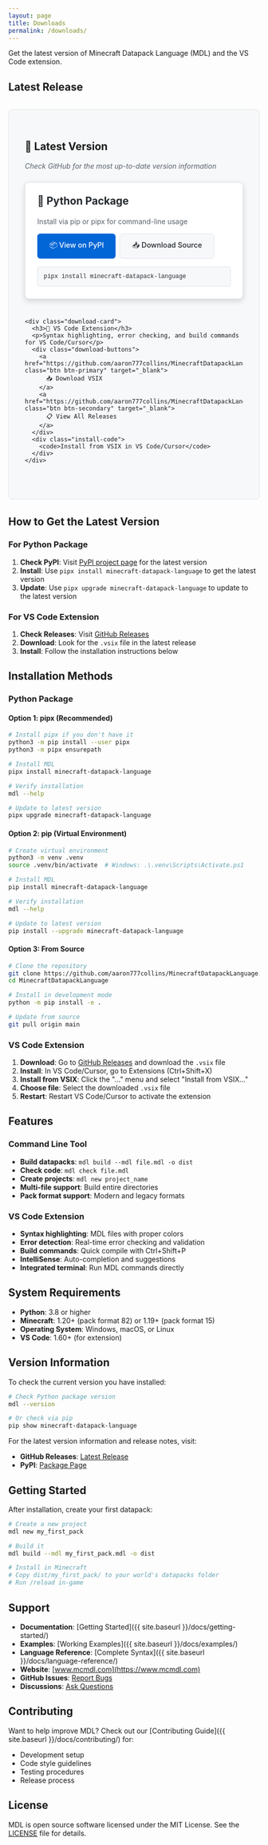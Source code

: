```yaml
---
layout: page
title: Downloads
permalink: /downloads/
---
```


Get the latest version of Minecraft Datapack Language (MDL) and the VS Code extension.

## Latest Release

<div class="download-section">
  <h2>🎯 Latest Version</h2>
  <p class="release-date">Check GitHub for the most up-to-date version information</p>
  
  <div class="download-grid">
    <div class="download-card">
      <h3>🐍 Python Package</h3>
      <p>Install via pip or pipx for command-line usage</p>
      <div class="download-buttons">
        <a href="https://pypi.org/project/minecraft-datapack-language/" class="btn btn-primary" target="_blank">
          📦 View on PyPI
        </a>
        <a href="https://github.com/aaron777collins/MinecraftDatapackLanguage/releases/latest" class="btn btn-secondary" target="_blank">
          📥 Download Source
        </a>
      </div>
      <div class="install-code">
        <code>pipx install minecraft-datapack-language</code>
      </div>
    </div>
    
    <div class="download-card">
      <h3>🔧 VS Code Extension</h3>
      <p>Syntax highlighting, error checking, and build commands for VS Code/Cursor</p>
      <div class="download-buttons">
        <a href="https://github.com/aaron777collins/MinecraftDatapackLanguage/releases/latest" class="btn btn-primary" target="_blank">
          📥 Download VSIX
        </a>
        <a href="https://github.com/aaron777collins/MinecraftDatapackLanguage/releases" class="btn btn-secondary" target="_blank">
          📋 View All Releases
        </a>
      </div>
      <div class="install-code">
        <code>Install from VSIX in VS Code/Cursor</code>
      </div>
    </div>
  </div>
</div>

## How to Get the Latest Version

### For Python Package
1. **Check PyPI**: Visit [PyPI project page](https://pypi.org/project/minecraft-datapack-language/) for the latest version
2. **Install**: Use `pipx install minecraft-datapack-language` to get the latest version
3. **Update**: Use `pipx upgrade minecraft-datapack-language` to update to the latest version

### For VS Code Extension
1. **Check Releases**: Visit [GitHub Releases](https://github.com/aaron777collins/MinecraftDatapackLanguage/releases/latest)
2. **Download**: Look for the `.vsix` file in the latest release
3. **Install**: Follow the installation instructions below

## Installation Methods

### Python Package

#### Option 1: pipx (Recommended)
```bash
# Install pipx if you don't have it
python3 -m pip install --user pipx
python3 -m pipx ensurepath

# Install MDL
pipx install minecraft-datapack-language

# Verify installation
mdl --help

# Update to latest version
pipx upgrade minecraft-datapack-language
```

#### Option 2: pip (Virtual Environment)
```bash
# Create virtual environment
python3 -m venv .venv
source .venv/bin/activate  # Windows: .\.venv\Scripts\Activate.ps1

# Install MDL
pip install minecraft-datapack-language

# Verify installation
mdl --help

# Update to latest version
pip install --upgrade minecraft-datapack-language
```

#### Option 3: From Source
```bash
# Clone the repository
git clone https://github.com/aaron777collins/MinecraftDatapackLanguage.git
cd MinecraftDatapackLanguage

# Install in development mode
python -m pip install -e .

# Update from source
git pull origin main
```

### VS Code Extension

1. **Download**: Go to [GitHub Releases](https://github.com/aaron777collins/MinecraftDatapackLanguage/releases/latest) and download the `.vsix` file
2. **Install**: In VS Code/Cursor, go to Extensions (Ctrl+Shift+X)
3. **Install from VSIX**: Click the "..." menu and select "Install from VSIX..."
4. **Choose file**: Select the downloaded `.vsix` file
5. **Restart**: Restart VS Code/Cursor to activate the extension

## Features

### Command Line Tool
- **Build datapacks**: `mdl build --mdl file.mdl -o dist`
- **Check code**: `mdl check file.mdl`
- **Create projects**: `mdl new project_name`
- **Multi-file support**: Build entire directories
- **Pack format support**: Modern and legacy formats

### VS Code Extension
- **Syntax highlighting**: MDL files with proper colors
- **Error detection**: Real-time error checking and validation
- **Build commands**: Quick compile with Ctrl+Shift+P
- **IntelliSense**: Auto-completion and suggestions
- **Integrated terminal**: Run MDL commands directly

## System Requirements

- **Python**: 3.8 or higher
- **Minecraft**: 1.20+ (pack format 82) or 1.19+ (pack format 15)
- **Operating System**: Windows, macOS, or Linux
- **VS Code**: 1.60+ (for extension)

## Version Information

To check the current version you have installed:

```bash
# Check Python package version
mdl --version

# Or check via pip
pip show minecraft-datapack-language
```

For the latest version information and release notes, visit:
- **GitHub Releases**: [Latest Release](https://github.com/aaron777collins/MinecraftDatapackLanguage/releases/latest)
- **PyPI**: [Package Page](https://pypi.org/project/minecraft-datapack-language/)

## Getting Started

After installation, create your first datapack:

```bash
# Create a new project
mdl new my_first_pack

# Build it
mdl build --mdl my_first_pack.mdl -o dist

# Install in Minecraft
# Copy dist/my_first_pack/ to your world's datapacks folder
# Run /reload in-game
```

## Support

- **Documentation**: [Getting Started]({{ site.baseurl }}/docs/getting-started/)
- **Examples**: [Working Examples]({{ site.baseurl }}/docs/examples/)
- **Language Reference**: [Complete Syntax]({{ site.baseurl }}/docs/language-reference/)
- **Website**: [www.mcmdl.com](https://www.mcmdl.com)
- **GitHub Issues**: [Report Bugs](https://github.com/aaron777collins/MinecraftDatapackLanguage/issues)
- **Discussions**: [Ask Questions](https://github.com/aaron777collins/MinecraftDatapackLanguage/discussions)

## Contributing

Want to help improve MDL? Check out our [Contributing Guide]({{ site.baseurl }}/docs/contributing/) for:

- Development setup
- Code style guidelines
- Testing procedures
- Release process

## License

MDL is open source software licensed under the MIT License. See the [LICENSE](https://github.com/aaron777collins/MinecraftDatapackLanguage/blob/main/LICENSE) file for details.

<style>
.download-section {
  margin: 2rem 0;
  padding: 2rem;
  background: #f6f8fa;
  border-radius: 8px;
  border: 1px solid #e1e4e8;
}

[data-theme="dark"] .download-section {
  background: #161b22;
  border-color: #30363d;
}

.release-date {
  color: #586069;
  font-style: italic;
  margin-bottom: 1.5rem;
}

[data-theme="dark"] .release-date {
  color: #8b949e;
}

.download-grid {
  display: grid;
  grid-template-columns: repeat(auto-fit, minmax(350px, 1fr));
  gap: 1.5rem;
  margin: 1.5rem 0;
}

.download-card {
  background: white;
  padding: 1.5rem;
  border-radius: 8px;
  border: 1px solid #e1e4e8;
  box-shadow: 0 4px 12px rgba(0,0,0,0.15);
  transition: transform 0.2s, box-shadow 0.2s;
}

[data-theme="dark"] .download-card {
  background: #21262d;
  border-color: #30363d;
  box-shadow: 0 4px 12px rgba(0,0,0,0.3);
}

.download-card:hover {
  transform: translateY(-2px);
  box-shadow: 0 6px 20px rgba(0,0,0,0.2);
}

[data-theme="dark"] .download-card:hover {
  box-shadow: 0 6px 20px rgba(0,0,0,0.4);
}

.download-card h3 {
  margin-top: 0;
  color: #24292e;
  font-size: 1.3rem;
}

[data-theme="dark"] .download-card h3 {
  color: #e6edf3;
}

.download-card p {
  color: #586069;
}

[data-theme="dark"] .download-card p {
  color: #c9d1d9;
}

.download-buttons {
  display: flex;
  gap: 0.5rem;
  margin: 1rem 0;
  flex-wrap: wrap;
}

.btn {
  display: inline-flex;
  align-items: center;
  padding: 0.75rem 1.5rem;
  font-size: 0.9rem;
  font-weight: 500;
  text-decoration: none;
  border-radius: 6px;
  transition: all 0.2s;
  border: none;
  cursor: pointer;
}

.btn-primary {
  background: #0366d6;
  color: white;
}

.btn-primary:hover {
  background: #0256b3;
  text-decoration: none;
  transform: translateY(-1px);
  box-shadow: 0 6px 16px rgba(0,0,0,0.2);
}

.btn-secondary {
  background: #f6f8fa;
  color: #24292e;
  border: 1px solid #e1e4e8;
}

[data-theme="dark"] .btn-secondary {
  background: #21262d;
  color: #e6edf3;
  border-color: #30363d;
}

.btn-secondary:hover {
  background: #e1e4e8;
  text-decoration: none;
}

[data-theme="dark"] .btn-secondary:hover {
  background: #30363d;
}

.btn-outline {
  background: transparent;
  color: #0366d6;
  border: 1px solid #0366d6;
}

[data-theme="dark"] .btn-outline {
  color: #58a6ff;
  border-color: #58a6ff;
}

.btn-outline:hover {
  background: #0366d6;
  color: white;
  text-decoration: none;
}

[data-theme="dark"] .btn-outline:hover {
  background: #58a6ff;
  color: #0d1117;
}

.install-code {
  background: #f6f8fa;
  padding: 0.75rem;
  border-radius: 4px;
  border: 1px solid #e1e4e8;
  margin-top: 1rem;
}

[data-theme="dark"] .install-code {
  background: #21262d;
  border-color: #30363d;
}

.install-code code {
  font-family: 'SFMono-Regular', Consolas, 'Liberation Mono', Menlo, monospace;
  color: #24292e;
  border: 0;
}

[data-theme="dark"] .install-code code {
  color: #e6edf3;
  background: inherit !important;
}

.releases-section {
  margin: 3rem 0;
}

.release-list {
  display: grid;
  gap: 1rem;
  margin: 1.5rem 0;
}

.release-item {
  background: white;
  padding: 1.5rem;
  border-radius: 8px;
  border: 1px solid #e1e4e8;
  box-shadow: 0 4px 12px rgba(0,0,0,0.15);
  transition: transform 0.2s, box-shadow 0.2s;
}

.release-item:hover {
  transform: translateY(-2px);
  box-shadow: 0 6px 20px rgba(0,0,0,0.2);
}

.release-item h3 {
  margin-top: 0;
  color: #24292e;
  font-size: 1.2rem;
}

.release-item a {
  color: #0366d6;
  text-decoration: none;
  font-weight: 500;
}

.release-item a:hover {
  text-decoration: underline;
}

.release-links {
  display: flex;
  justify-content: space-between;
  align-items: center;
  margin-top: 1rem;
}

.asset-count {
  color: #586069;
  font-size: 0.9rem;
}

.view-all {
  text-align: center;
  margin-top: 2rem;
}

@media (max-width: 768px) {
  .download-grid {
    grid-template-columns: 1fr;
  }
  
  .download-buttons {
    flex-direction: column;
  }
  
  .btn {
    justify-content: center;
  }
  
  .release-links {
    flex-direction: column;
    gap: 0.5rem;
    align-items: flex-start;
  }
}
</style>
